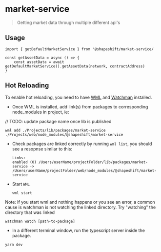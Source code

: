 # market-service

> Getting market data through multiple different api's

## Usage

```text
import { getDefaultMarketService } from '@shapeshift/market-service/

const getAssetData = async () => {
    const assetData = await getDefaultMarketService().getAssetData(network, contractAddress)
}
```

## Hot Reloading

To enable hot reloading, you need to have [WML](https://github.com/wix/wml) and [Watchman](https://facebook.github.io/watchman/docs/install.html) installed.

* Once WML is installed, add link\(s\) from packages to corresponding node\_modules in project, ie:

// TODO: update package name once lib is published

```text
wml add ./Projects/lib/packages/market-service ./Projects/web/node_modules/@shapeshift/market-service
```

* Check packages are linked correctly by running `wml list`, you should see a resopnse similar to this:

  ```text
  Links:
  enabled (0) /Users/userName/projectFolder/lib/packages/market-service -> /Users/userName/projectFolder/web/node_modules/@shapeshift/market-service
  ```

* Start `WML`

  ```text
  wml start
  ```

Note: If you start wml and nothing happens or you see an error, a common cause is watchman is not watching the linked directory. Try "watching" the directory that was linked

```text
watchman watch [path-to-package]
```

* In a different terminal window, run the typescript server inside the package.

```text
yarn dev
```


